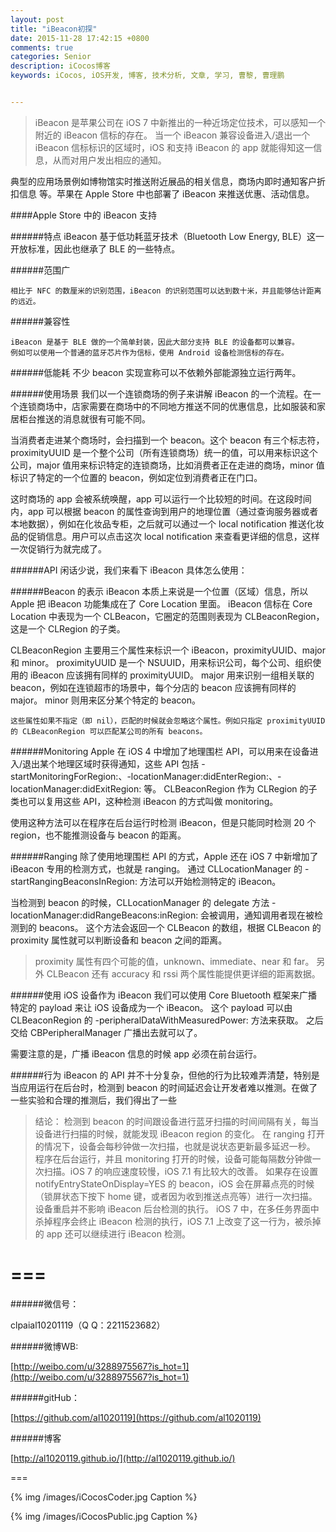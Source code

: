 ```yaml
---
layout: post
title: "iBeacon初探"
date: 2015-11-28 17:42:15 +0800
comments: true
categories: Senior
description: iCocos博客
keywords: iCocos, iOS开发, 博客, 技术分析, 文章, 学习, 曹黎, 曹理鹏


---
```


 
> iBeacon 是苹果公司在 iOS 7 中新推出的一种近场定位技术，可以感知一个附近的 iBeacon 信标的存在。
当一个 iBeacon 兼容设备进入/退出一个 iBeacon 信标标识的区域时，iOS 和支持 iBeacon 的 app 就能得知这一信息，从而对用户发出相应的通知。


典型的应用场景例如博物馆实时推送附近展品的相关信息，商场内即时通知客户折扣信息
等。苹果在 Apple Store 中也部署了 iBeacon 来推送优惠、活动信息。



<!--more-->




####Apple Store 中的 iBeacon 支持
 
######特点
	iBeacon 基于低功耗蓝牙技术（Bluetooth Low Energy, BLE）这一开放标准，因此也继承了 BLE 的一些特点。

######范围广

	相比于 NFC 的数厘米的识别范围，iBeacon 的识别范围可以达到数十米，并且能够估计距离的远近。
######兼容性

	iBeacon 是基于 BLE 做的一个简单封装，因此大部分支持 BLE 的设备都可以兼容。
	例如可以使用一个普通的蓝牙芯片作为信标，使用 Android 设备检测信标的存在。
######低能耗
	不少 beacon 实现宣称可以不依赖外部能源独立运行两年。

######使用场景
	我们以一个连锁商场的例子来讲解 iBeacon 的一个流程。在一个连锁商场中，店家需要在商场中的不同地方推送不同的优惠信息，比如服装和家居柜台推送的消息就很有可能不同。



当消费者走进某个商场时，会扫描到一个 beacon。这个 beacon 有三个标志符，proximityUUID 是一个整个公司（所有连锁商场）统一的值，可以用来标识这个公司，major 值用来标识特定的连锁商场，比如消费者正在走进的商场，minor 值标识了特定的一个位置的 beacon，例如定位到消费者正在门口。

这时商场的 app 会被系统唤醒，app 可以运行一个比较短的时间。在这段时间内，app 可以根据 beacon 的属性查询到用户的地理位置（通过查询服务器或者本地数据），例如在化妆品专柜，之后就可以通过一个 local notification 推送化妆品的促销信息。用户可以点击这次 local notification 来查看更详细的信息，这样一次促销行为就完成了。

######API
	闲话少说，我们来看下 iBeacon 具体怎么使用：

######Beacon 的表示
	iBeacon 本质上来说是一个位置（区域）信息，所以 Apple 把 iBeacon 功能集成在了 Core Location 里面。
iBeacon 信标在 Core Location 中表现为一个 CLBeacon，它圈定的范围则表现为 CLBeaconRegion，这是一个 CLRegion 的子类。

CLBeaconRegion 主要用三个属性来标识一个 iBeacon，proximityUUID、major 和 minor。
proximityUUID 是一个 NSUUID，用来标识公司，每个公司、组织使用的 iBeacon 应该拥有同样的 proximityUUID。
major 用来识别一组相关联的 beacon，例如在连锁超市的场景中，每个分店的 beacon 应该拥有同样的 major。
minor 则用来区分某个特定的 beacon。

	这些属性如果不指定（即 nil），匹配的时候就会忽略这个属性。例如只指定 proximityUUID 的 CLBeaconRegion 可以匹配某公司的所有 beacons。

######Monitoring
	Apple 在 iOS 4 中增加了地理围栏 API，可以用来在设备进入/退出某个地理区域时获得通知，这些 API 包括 -startMonitoringForRegion:、-locationManager:didEnterRegion:、-locationManager:didExitRegion: 等。
CLBeaconRegion 作为 CLRegion 的子类也可以复用这些 API，这种检测 iBeacon 的方式叫做 monitoring。

使用这种方法可以在程序在后台运行时检测 iBeacon，但是只能同时检测 20 个 region，也不能推测设备与 beacon 的距离。

######Ranging
	除了使用地理围栏 API 的方式，Apple 还在 iOS 7 中新增加了 iBeacon 专用的检测方式，也就是 ranging。
通过 CLLocationManager 的 -startRangingBeaconsInRegion: 方法可以开始检测特定的 iBeacon。

当检测到 beacon 的时候，CLLocationManager 的 delegate 方法 -locationManager:didRangeBeacons:inRegion: 会被调用，通知调用者现在被检测到的 beacons。
这个方法会返回一个 CLBeacon 的数组，根据 CLBeacon 的 proximity 属性就可以判断设备和 beacon 之间的距离。

> proximity 属性有四个可能的值，unknown、immediate、near 和 far。
另外 CLBeacon 还有 accuracy 和 rssi 两个属性能提供更详细的距离数据。

######使用 iOS 设备作为 iBeacon
我们可以使用 Core Bluetooth 框架来广播特定的 payload 来让 iOS 设备成为一个 iBeacon。
这个 payload 可以由 CLBeaconRegion 的 -peripheralDataWithMeasuredPower: 方法来获取。
之后交给 CBPeripheralManager 广播出去就可以了。

需要注意的是，广播 iBeacon 信息的时候 app 必须在前台运行。

######行为
iBeacon 的 API 并不十分复杂，但他的行为比较难弄清楚，特别是当应用运行在后台时，检测到 beacon 的时间延迟会让开发者难以推测。在做了一些实验和合理的推测后，我们得出了一些

> 结论：
检测到 beacon 的时间跟设备进行蓝牙扫描的时间间隔有关，每当设备进行扫描的时候，就能发现 iBeacon region 的变化。
在 ranging 打开的情况下，设备会每秒钟做一次扫描，也就是说状态更新最多延迟一秒。
程序在后台运行，并且 monitoring 打开的时候，设备可能每隔数分钟做一次扫描。iOS 7 的响应速度较慢，iOS 7.1 有比较大的改善。
如果存在设置 notifyEntryStateOnDisplay=YES 的 beacon，iOS 会在屏幕点亮的时候（锁屏状态下按下 home 键，或者因为收到推送点亮等）进行一次扫描。
设备重启并不影响 iBeacon 后台检测的执行。
iOS 7 中，在多任务界面中杀掉程序会终止 iBeacon 检测的执行，iOS 7.1 上改变了这一行为，被杀掉的 app 还可以继续进行 iBeacon 检测。
 




===
===


######微信号：
	
clpaial10201119（Q Q：2211523682）
    
######微博WB:

[http://weibo.com/u/3288975567?is_hot=1](http://weibo.com/u/3288975567?is_hot=1)

######gitHub：


[https://github.com/al1020119](https://github.com/al1020119)
	
######博客

[http://al1020119.github.io/](http://al1020119.github.io/)

===

{% img /images/iCocosCoder.jpg Caption %}  

{% img /images/iCocosPublic.jpg Caption %}  